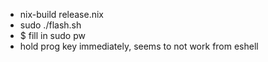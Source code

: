 * nix-build release.nix
* sudo ./flash.sh
* $ fill in sudo pw
* hold prog key immediately, seems to not work from eshell

